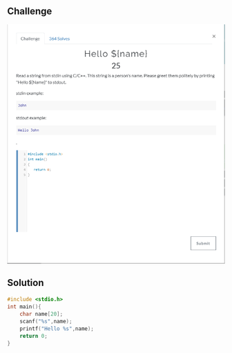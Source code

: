 ## Challenge
![Challenge](./challenge.png)

## Solution
```C
#include <stdio.h>
int main(){
   	char name[20];
  	scanf("%s",name);
  	printf("Hello %s",name);
	return 0;
}
```